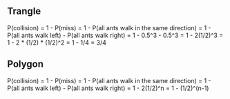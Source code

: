 Trangle
-------
P(collision) = 1 - P(miss)
             = 1 - P(all ants walk in the same direction)
             = 1 - P(all ants walk left) - P(all ants walk right)
             = 1 - 0.5^3 - 0.5^3
             = 1 - 2(1/2)^3
             = 1 - 2 * (1/2) * (1/2)^2
             = 1 - 1/4
             = 3/4


Polygon
-------
P(collision) = 1 - P(miss)
             = 1 - P(all ants walk in the same direction)
             = 1 - P(all ants walk left) - P(all ants walk right)
             = 1 - 2(1/2)^n
             = 1 - (1/2)^(n-1)


